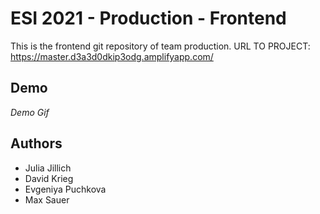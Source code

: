 # ESI 2021 - Production - Frontend

This is the frontend git repository of team production.
URL TO PROJECT:
https://master.d3a3d0dkip3odg.amplifyapp.com/

## Demo

*Demo Gif*




## Authors

- Julia Jillich
- David Krieg
- Evgeniya Puchkova
- Max Sauer




